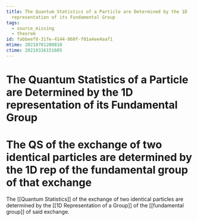 ```yaml
---
title: The Quantum Statistics of a Particle are Determined by the 1D
  representation of its Fundamental Group
tags:
  - source_missing
  - theorem
id: fabbeef8-31fe-4144-860f-f01a4ee4aaf1
mtime: 20210701200810
ctime: 20210316151605
---
```


# The Quantum Statistics of a Particle are Determined by the 1D representation of its Fundamental Group

# The QS of the exchange of two identical particles are determined by the 1D rep of the fundamental group of that exchange

The [[Quantum Statistics]] of the exchange of two identical particles are determined by the [[1D Representation of a Group]]  of the [[fundamental group]] of said exchange.

